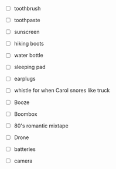 - [ ] toothbrush
- [ ] toothpaste
- [ ] sunscreen
- [ ] hiking boots
- [ ] water bottle
- [ ] sleeping pad
- [ ] earplugs
- [ ] whistle for when Carol snores like truck
- [ ] Booze
- [ ] Boombox
- [ ] 80's romantic mixtape
- [ ] Drone
- [ ] batteries
- [ ] camera


